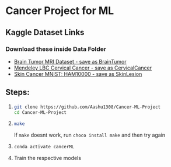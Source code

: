 # Cancer Project for ML

## Kaggle Dataset Links

### Download these inside Data Folder

- [Brain Tumor MRI Dataset - save as BrainTumor](https://www.kaggle.com/datasets/masoudnickparvar/brain-tumor-mri-dataset)
- [Mendeley LBC Cervical Cancer - save as CervicalCancer](https://www.kaggle.com/datasets/blank1508/mendeley-lbc-cervical-cancer)
- [Skin Cancer MNIST: HAM10000 - save as SkinLesion](https://www.kaggle.com/datasets/kmader/skin-cancer-mnist-ham10000)

## Steps:

1. ```sh
   git clone https://github.com/Aashu1308/Cancer-ML-Project
   cd Cancer-ML-Project
   ```
2. ```sh
   make
   ```
   If `make` doesnt work, run `choco install make` and then try again
3. ```sh
   conda activate cancerML
   ```
4. Train the respective models
